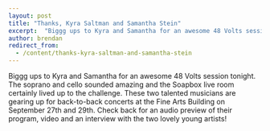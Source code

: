 ```yaml
---
layout: post
title: "Thanks, Kyra Saltman and Samantha Stein"
excerpt:  "Biggg ups to Kyra and Samantha for an awesome 48 Volts session tonight."
author: brendan
redirect_from:
  - /content/thanks-kyra-saltman-and-samantha-stein
---
```


Biggg ups to Kyra and Samantha for an awesome 48 Volts session tonight.   The soprano and cello sounded amazing and the Soapbox live room certainly lived up to the challenge. These two talented musicians are gearing up for back-to-back concerts at the Fine Arts Building on September 27th and 29th.  Check back for an audio preview of their program, video and an interview with the two lovely young artists! 